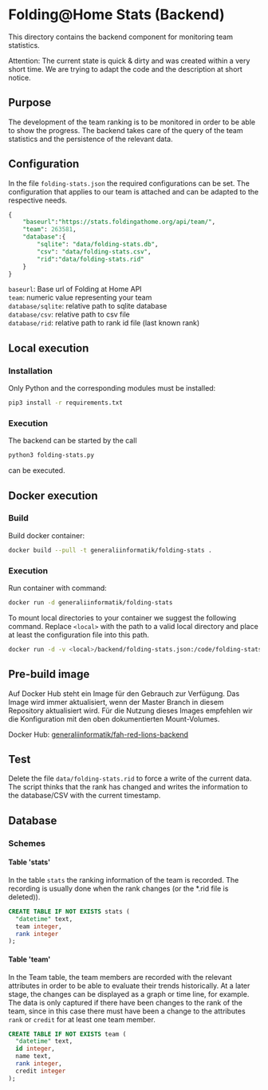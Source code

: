 # Folding@Home Stats (Backend)

This directory contains the backend component for monitoring team statistics.

Attention: The current state is quick & dirty and was created within a very short time. We are trying to adapt the code and the description at short notice.

## Purpose

The development of the team ranking is to be monitored in order to be able to show the progress. The backend takes care of the query of the team statistics and the persistence of the relevant data.

## Configuration

In the file ```folding-stats.json``` the required configurations can be set. The configuration that applies to our team is attached and can be adapted to the respective needs.

```sql
{
    "baseurl":"https://stats.foldingathome.org/api/team/",
    "team": 263581,
    "database":{
        "sqlite": "data/folding-stats.db",
        "csv": "data/folding-stats.csv",
        "rid":"data/folding-stats.rid"
    }
}
```

```baseurl```: Base url of Folding at Home API  
```team```: numeric value representing your team  
```database/sqlite```: relative path to sqlite database  
```database/csv```: relative path to csv file  
```database/rid```: relative path to rank id file (last known rank)

## Local execution

### Installation

Only Python and the corresponding modules must be installed:

```bash
pip3 install -r requirements.txt
```

### Execution

The backend can be started by the call

```bash
python3 folding-stats.py
```

can be executed.

## Docker execution

### Build

Build docker container:

```bash
docker build --pull -t generaliinformatik/folding-stats .
```

### Execution

Run container with command:

```bash
docker run -d generaliinformatik/folding-stats
```

To mount local directories to your container we suggest the following command. Replace ```<local>``` with the path to a valid local directory and place at least the configuration file into this path.

```bash
docker run -d -v <local>/backend/folding-stats.json:/code/folding-stats.json -v <local>/backend/data/:/code/data/ -v <local>/backend/logs/:/code/logs/ generaliinformatik/folding-stats
```
## Pre-build image

Auf Docker Hub steht ein Image für den Gebrauch zur Verfügung. Das Image wird immer aktualisiert, wenn der Master Branch in diesem Repository aktualisiert wird. Für die Nutzung dieses Images empfehlen wir die Konfiguration mit den oben dokumentierten Mount-Volumes.

Docker Hub: [generaliinformatik/fah-red-lions-backend](https://hub.docker.com/repository/docker/generaliinformatik/fah-red-lions-backend)

## Test

Delete the file ```data/folding-stats.rid``` to force a write of the current data. The script thinks that the rank has changed and writes the information to the database/CSV with the current timestamp.

## Database

### Schemes

#### Table 'stats'

In the table ```stats``` the ranking information of the team is recorded. The recording is usually done when the rank changes (or the *.rid file is deleted)).

```sql
CREATE TABLE IF NOT EXISTS stats (
  "datetime" text,
  team integer,
  rank integer
);
```

#### Table 'team'

In the Team table, the team members are recorded with the relevant attributes in order to be able to evaluate their trends historically. At a later stage, the changes can be displayed as a graph or time line, for example. The data is only captured if there have been changes to the rank of the team, since in this case there must have been a change to the attributes ```rank``` or ```credit``` for at least one team member.

```sql
CREATE TABLE IF NOT EXISTS team (
  "datetime" text,
  id integer,
  name text,
  rank integer,
  credit integer
);
```
